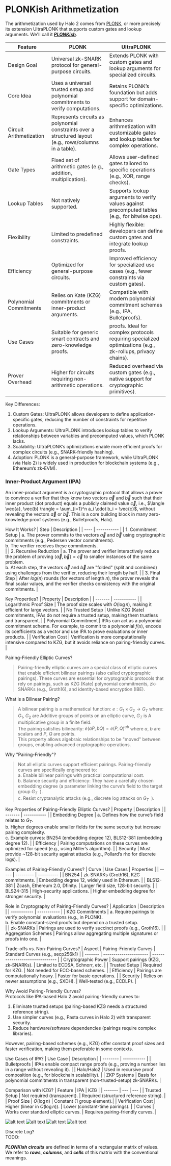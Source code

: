 # PLONKish Arithmetization

The arithmetization used by Halo 2 comes from [PLONK](https://eprint.iacr.org/2019/953), or
more precisely its extension UltraPLONK that supports custom gates and lookup arguments. We'll
call it [***PLONKish***](https://twitter.com/feministPLT/status/1413815927704014850).

| Feature | PLONK | UltraPLONK |
| ------- | ----- | ---------- |
| Design Goal | Universal zk-SNARK protocol for general-purpose circuits. | Extends PLONK with custom gates and lookup arguments for specialized circuits. | 
| Core Idea | Uses a universal trusted setup and polynomial commitments to verify computations. | Retains PLONK’s foundation but adds support for domain-specific optimizations. | 
| Circuit Arithmetization | Represents circuits as polynomial constraints over a structured layout (e.g., rows/columns in a table). | Enhances arithmetization with customizable gates and lookup tables for complex operations. | 
| Gate Types | Fixed set of arithmetic gates (e.g., addition, multiplication). | Allows user-defined gates tailored to specific operations (e.g., XOR, range checks). | 
| Lookup Tables | Not natively supported. | Supports lookup arguments to verify values against precomputed tables (e.g., for bitwise ops). | 
| Flexibility | Limited to predefined constraints. | Highly flexible: developers can define custom gates and integrate lookup proofs. | 
| Efficiency | Optimized for general-purpose circuits. | Improved efficiency for specialized use cases (e.g., fewer constraints via custom gates). | 
| Polynomial Commitments | Relies on Kate (KZG) commitments or inner-product arguments. | Compatible with modern polynomial commitment schemes (e.g., IPA, Bulletproofs). | 
| Use Cases | Suitable for generic smart contracts and zero-knowledge proofs. |  proofs.	Ideal for complex protocols requiring specialized optimizations (e.g., zk-rollups, privacy chains). | 
| Prover Overhead | Higher for circuits requiring non-arithmetic operations. | Reduced overhead via custom gates (e.g., native support for cryptographic primitives). |

Key Differences:<br>
1. Custom Gates: UltraPLONK allows developers to define application-specific gates, reducing the number of constraints for repetitive operations.<br>
2. Lookup Arguments: UltraPLONK introduces lookup tables to verify relationships between variables and precomputed values, which PLONK lacks.<br>
3. Scalability: UltraPLONK’s optimizations enable more efficient proofs for complex circuits (e.g., SNARK-friendly hashing).<br>
4. Adoption: PLONK is a general-purpose framework, while UltraPLONK (via Halo 2) is widely used in production for blockchain systems (e.g., Ethereum’s zk-EVM).<br>

### Inner-Product Argument (IPA)
An inner-product argument is a cryptographic protocol that allows a prover to convince a verifier that they know two vectors $\vec{a}$ and $\vec{b}$ such that their inner product (dot product) equals a publicly claimed value $\vec{c}$, i.e., $\langle \vec{a}, \vec{b} \rangle = \sum_{i=1}^n a_i \cdot b_i = \vec{c}$, without revealing the vectors $\vec{a}$ or $\vec{b}$. This is a core building block in many zero-knowledge proof systems (e.g., Bulletproofs, Halo).

How It Works?
| Step | Description |
| ---- | ----------- |
| 1. Commitment Setup | a. The prover commits to the vectors $\vec{a}$ and $\vec{b}$ using cryptographic commitments (e.g., Pedersen vector commitments).<br> b. The verifier receives these commitments.<br> | 
| 2. Recursive Reduction | a. The prover and verifier interactively reduce the problem of proving $\langle \vec{a}, \vec{b} \rangle = \vec{c}$ to smaller instances of the same problem.<br> b. At each step, the vectors $\vec{a}$ and $\vec{b}$ are "folded" (split and combined) using challenges from the verifier, reducing their length by half. | 
| 3. Final Step | After $log(n)$ rounds (for vectors of length $n$), the prover reveals the final scalar values, and the verifier checks consistency with the original commitments. |

Key Properties?
| Property | Description |
| ------- | ----------- |
| Logarithmic Proof Size | The proof size scales with $O(\log n)$, making it efficient for large vectors. | 
| No Trusted Setup | Unlike KZG (Kate) commitments, IPAs do not require a trusted setup, making them trustless and transparent. |
| Polynomial Commitment | IPAs can act as a polynomial commitment scheme. For example, to commit to a polynomial $f(x)$, encode its coefficients as a vector and use IPA to prove evaluations or inner products. | 
| Verification Cost | Verification is more computationally intensive compared to KZG, but it avoids reliance on pairing-friendly curves. |

Pairing-Friendly Elliptic Curves?<br>
> Pairing-friendly elliptic curves are a special class of elliptic curves that enable efficient bilinear pairings (also called cryptographic pairings). These curves are essential for cryptographic protocols that rely on pairings, such as KZG (Kate) polynomial commitments, zk-SNARKs (e.g., Groth16), and identity-based encryption (IBE).

What is a Bilinear Pairing?<br>
> A bilinear pairing is a mathematical function: $e: G_1 \times G_2 \to G_T$ where: $G_1$, $G_2$ are Additive groups of points on an elliptic curve, $G_T$ is A multiplicative group in a finite field.<br>
The pairing satisfies bilinearity: $e(aP, bQ) = e(P, Q)^{ab}$ where $a$, $b$ are scalars and $P$, $Q$ are points.<br>
This property allows algebraic relationships to be "moved" between groups, enabling advanced cryptographic operations.

Why "Pairing-Friendly"?
> Not all elliptic curves support efficient pairings. Pairing-friendly curves are specifically engineered to:<br>
a. Enable bilinear pairings with practical computational cost.<br>
b. Balance security and efficiency: They have a carefully chosen embedding degree (a parameter linking the curve’s field to the target group $G_T$ ​ ).<br>
c. Resist cryptanalytic attacks (e.g., discrete log attacks on $G_T$ ​ ).

Key Properties of Pairing-Friendly Elliptic Curves?
| Property | Description |
| ------- | ----------- |
| Embedding Degree | a. Defines how the curve’s field relates to $G_T$.<br> b. Higher degrees enable smaller fields for the same security but increase pairing complexity.<br> c. Example curves: BN254 (embedding degree 12), BLS12-381 (embedding degree 12). | 
| Efficiency | Pairing computations on these curves are optimized for speed (e.g., using Miller’s algorithm). |
| Security | Must provide ~128-bit security against attacks (e.g., Pollard’s rho for discrete logs). | 

Examples of Pairing-Friendly Curves?
| Curve | Use Cases | Properties |
| ----- | --------- | ---------- |
| BN254 | zk-SNARKs (Groth16), KZG commitments. | Embedding degree 12, widely used in Ethereum. | 
| BLS12-381 | Zcash, Ethereum 2.0, Dfinity. | 	Larger field size, 128-bit security. |
| BLS24-315 | High-security applications. | Higher embedding degree for stronger security. |

Role in Cryptography of Pairing-Friendly Curves?
| Application | Description |
| ----------- | ----------- |
| KZG Commitments | a. Require pairings to verify polynomial evaluations (e.g., in PLONK).<br> b. Enable constant-sized proofs but depend on a trusted setup.<br> | 
| zk-SNARKs | Pairings are used to verify succinct proofs (e.g., Groth16). | 
| Aggregation Schemes | Pairings allow aggregating multiple signatures or proofs into one. |

Trade-offs vs. Non-Pairing Curves?
| Aspect | Pairing-Friendly Curves | Standard Curves (e.g., secp256k1) |
| ------- | ---------------------- | ------------------------------- |
| Cryptographic Power | Support pairings (KZG, zk-SNARKs). | Limited to ECDSA, Schnorr, etc. | 
| Trusted Setup | Required for KZG. | Not needed for ECC-based schemes. | 
| Efficiency | Pairings are computationally heavy. | Faster for basic operations. | 
| Security | Relies on newer assumptions (e.g., SXDH). | Well-tested (e.g., ECDLP). | 

Why Avoid Pairing-Friendly Curves?<br> 
Protocols like IPA-based Halo 2 avoid pairing-friendly curves to:<br>
1. Eliminate trusted setups (pairing-based KZG needs a structured reference string).<br>
2. Use simpler curves (e.g., Pasta curves in Halo 2) with transparent security.<br>
3. Reduce hardware/software dependencies (pairings require complex libraries).<br>

However, pairing-based schemes (e.g., KZG) offer constant proof sizes and faster verification, making them preferable in some contexts.

Use Cases of IPA?
| Use Case | Description |
| -------- | ----------- |
| Bulletproofs | IPAs enable compact range proofs (e.g., proving a number lies in a range without revealing it). |
| Halo/Halo2 | Used in recursive proof composition (e.g., for blockchain scalability). | 
| ZKP Systems | Basis for polynomial commitments in transparent (non-trusted-setup) zk-SNARKs. |

Comparison with KZG?
| Feature | IPA | KZG |
| ------- | --- | --- |
| Trusted Setup | Not required (transparent). | Required (structured reference string). |
| Proof Size | $O(\log n)$ | Constant (1 group element).|
| Verification Cost | Higher (linear in $O(\log n)$). | Lower (constant-time pairings). |
| Curves | Works over standard elliptic curves. | Requires pairing-friendly curves. |

![alt text](srs-1.png)
![alt text](srs-2.png)
![alt text](srs-3.png)
![alt text](srs-4.png)

Discrete Log?<br>
TODO:

***PLONKish circuits*** are defined in terms of a rectangular matrix of values. We refer to
***rows***, ***columns***, and ***cells*** of this matrix with the conventional meanings.
